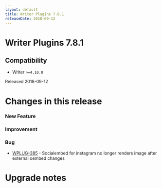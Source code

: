```yaml
---
layout: default
title: Writer Plugins 7.8.1
releaseDate: 2018-09-12
---
```

<div class="jumbotron">
    <h1>Writer Plugins 7.8.1</h1>    
    <h2>Compatibility</h2>
    <ul>
        <li>Writer <code>>=4.10.0</code></li>
    </ul>
</div>

Released 2018-09-12

 

# Changes in this release  


### New Feature 



### Improvement 



### Bug 

 * [WPLUG-385](https://jira.infomaker.se/browse/WPLUG-385) - Socialembed for instagram no longer renders image after external oembed changes 




# Upgrade notes  
           

